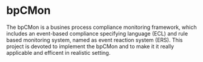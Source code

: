 # bpCMon
The bpCMon is a busines process compliance monitoring framework, which includes an event-based compliance specifying language (ECL)
and rule based monitoring system, named as event reaction system (ERS). This project is devoted to implement the bpCMon and to make it
it really applicable and efficent in realistic setting.
 
